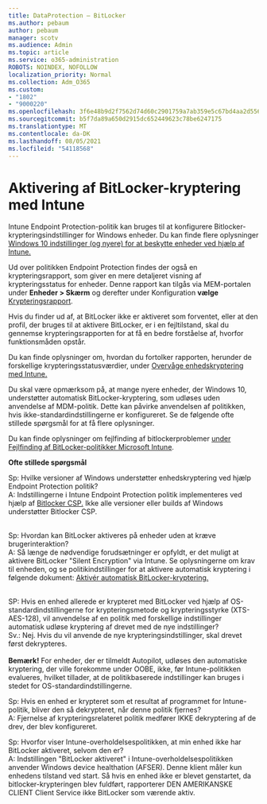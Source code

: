 ```yaml
---
title: DataProtection – BitLocker
ms.author: pebaum
author: pebaum
manager: scotv
ms.audience: Admin
ms.topic: article
ms.service: o365-administration
ROBOTS: NOINDEX, NOFOLLOW
localization_priority: Normal
ms.collection: Adm_O365
ms.custom:
- "1802"
- "9000220"
ms.openlocfilehash: 3f6e48b9d2f7562d74d60c2901759a7ab359e5c67bd4aa2d556d941a41ab680c
ms.sourcegitcommit: b5f7da89a650d2915dc652449623c78be6247175
ms.translationtype: MT
ms.contentlocale: da-DK
ms.lasthandoff: 08/05/2021
ms.locfileid: "54118568"
---
```

# <a name="enabling-bitlocker-encryption-with-intune"></a>Aktivering af BitLocker-kryptering med Intune

Intune Endpoint Protection-politik kan bruges til at konfigurere Bitlocker-krypteringsindstillinger for Windows enheder. Du kan finde flere oplysninger [Windows 10 indstillinger (og nyere) for at beskytte enheder ved hjælp af Intune.](https://docs.microsoft.com/intune/endpoint-protection-windows-10#windows-encryption)

Ud over politikken Endpoint Protection findes der også en krypteringsrapport, som giver en mere detaljeret visning af krypteringsstatus for enheder. Denne rapport kan tilgås via MEM-portalen under **Enheder > Skærm** og derefter under Konfiguration **vælge** [Krypteringsrapport](https://endpoint.microsoft.com/#blade/Microsoft_Intune_DeviceSettings/DevicesMonitorMenu/encryptionReport).

Hvis du finder ud af, at BitLocker ikke er aktiveret som forventet, eller at den profil, der bruges til at aktivere BitLocker, er i en fejltilstand, skal du gennemse krypteringsrapporten for at få en bedre forståelse af, hvorfor funktionsmåden opstår.

Du kan finde oplysninger om, hvordan du fortolker rapporten, herunder de forskellige krypteringsstatusværdier, under [Overvåge enhedskryptering med Intune.](https://docs.microsoft.com/mem/intune/protect/encryption-monitor)

Du skal være opmærksom på, at mange nyere enheder, der Windows 10, understøtter automatisk BitLocker-kryptering, som udløses uden anvendelse af MDM-politik. Dette kan påvirke anvendelsen af politikken, hvis ikke-standardindstillingerne er konfigureret. Se de følgende ofte stillede spørgsmål for at få flere oplysninger.

Du kan finde oplysninger om fejlfinding af bitlockerproblemer [under Fejlfinding af BitLocker-politikker Microsoft Intune](https://docs.microsoft.com/intune/protect/troubleshoot-bitlocker-policies).
 
 
**Ofte stillede spørgsmål**

Sp: Hvilke versioner af Windows understøtter enhedskryptering ved hjælp Endpoint Protection politik?<br>
A: Indstillingerne i Intune Endpoint Protection politik implementeres ved hjælp af [Bitlocker CSP.](https://docs.microsoft.com/windows/client-management/mdm/bitlocker-csp) Ikke alle versioner eller builds af Windows understøtter Bitlocker CSP. <br><br>

Sp: Hvordan kan BitLocker aktiveres på enheder uden at kræve brugerinteraktion?<br>
A: Så længe de nødvendige forudsætninger er opfyldt, er det muligt at aktivere BitLocker "Silent Encryption" via Intune. Se oplysningerne om krav til enheden, og se politikindstillinger for at aktivere automatisk kryptering i følgende dokument: [Aktivér automatisk BitLocker-kryptering.](https://docs.microsoft.com/mem/intune/protect/encrypt-devices#silently-enable-bitlocker-on-devices) <br><br>

SP: Hvis en enhed allerede er krypteret med BitLocker ved hjælp af OS-standardindstillingerne for krypteringsmetode og krypteringsstyrke (XTS-AES-128), vil anvendelse af en politik med forskellige indstillinger automatisk udløse kryptering af drevet med de nye indstillinger?<br>
Sv.: Nej. Hvis du vil anvende de nye krypteringsindstillinger, skal drevet først dekrypteres.<br><br>
**Bemærk!** For enheder, der er tilmeldt Autopilot, udløses den automatiske kryptering, der ville forekomme under OOBE, ikke, før Intune-politikken evalueres, hvilket tillader, at de politikbaserede indstillinger kan bruges i stedet for OS-standardindstillingerne.
 
Sp: Hvis en enhed er krypteret som et resultat af programmet for Intune-politik, bliver den så dekrypteret, når denne politik fjernes?<br>
A: Fjernelse af krypteringsrelateret politik medfører IKKE dekryptering af de drev, der blev konfigureret.
 
Sp: Hvorfor viser Intune-overholdelsespolitikken, at min enhed ikke har BitLocker aktiveret, selvom den er?<br>
A: Indstillingen "BitLocker aktiveret" i Intune-overholdelsespolitikken anvender Windows device healthation (AFSER). Denne klient måler kun enhedens tilstand ved start. Så hvis en enhed ikke er blevet genstartet, da bitlocker-krypteringen blev fuldført, rapporterer DEN AMERIKANSKE CLIENT Client Service ikke BitLocker som værende aktiv.
 
 